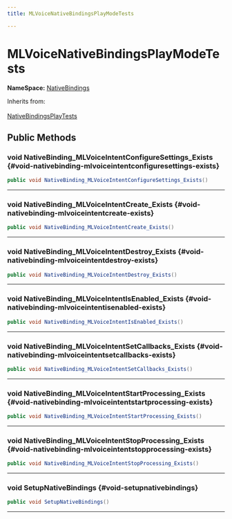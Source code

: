 ```yaml
---
title: MLVoiceNativeBindingsPlayModeTests

---
```


# MLVoiceNativeBindingsPlayModeTests



**NameSpace:** 
[NativeBindings](/versioned_docs/version-22-Mar-2023/unity-api/api/Tests.Runtime.NativeBindings/Tests.Runtime.NativeBindings.md) 





Inherits from: <br></br>[NativeBindingsPlayTests](/versioned_docs/version-22-Mar-2023/unity-api/api/Tests.Runtime.NativeBindings/Tests.Runtime.NativeBindings.NativeBindingsPlayTests.md)




## Public Methods

### void NativeBinding_MLVoiceIntentConfigureSettings_Exists {#void-nativebinding-mlvoiceintentconfiguresettings-exists}

```csharp
public void NativeBinding_MLVoiceIntentConfigureSettings_Exists()
```






-----------

### void NativeBinding_MLVoiceIntentCreate_Exists {#void-nativebinding-mlvoiceintentcreate-exists}

```csharp
public void NativeBinding_MLVoiceIntentCreate_Exists()
```






-----------

### void NativeBinding_MLVoiceIntentDestroy_Exists {#void-nativebinding-mlvoiceintentdestroy-exists}

```csharp
public void NativeBinding_MLVoiceIntentDestroy_Exists()
```






-----------

### void NativeBinding_MLVoiceIntentIsEnabled_Exists {#void-nativebinding-mlvoiceintentisenabled-exists}

```csharp
public void NativeBinding_MLVoiceIntentIsEnabled_Exists()
```






-----------

### void NativeBinding_MLVoiceIntentSetCallbacks_Exists {#void-nativebinding-mlvoiceintentsetcallbacks-exists}

```csharp
public void NativeBinding_MLVoiceIntentSetCallbacks_Exists()
```






-----------

### void NativeBinding_MLVoiceIntentStartProcessing_Exists {#void-nativebinding-mlvoiceintentstartprocessing-exists}

```csharp
public void NativeBinding_MLVoiceIntentStartProcessing_Exists()
```






-----------

### void NativeBinding_MLVoiceIntentStopProcessing_Exists {#void-nativebinding-mlvoiceintentstopprocessing-exists}

```csharp
public void NativeBinding_MLVoiceIntentStopProcessing_Exists()
```






-----------

### void SetupNativeBindings {#void-setupnativebindings}

```csharp
public void SetupNativeBindings()
```






-----------


